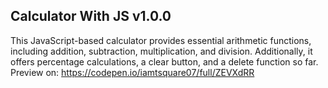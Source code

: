 ## Calculator With JS v1.0.0
This JavaScript-based calculator provides essential arithmetic functions, including addition, subtraction, multiplication, and division. Additionally, it offers percentage calculations, a clear button, and a delete function so far.
Preview on: https://codepen.io/iamtsquare07/full/ZEVXdRR
